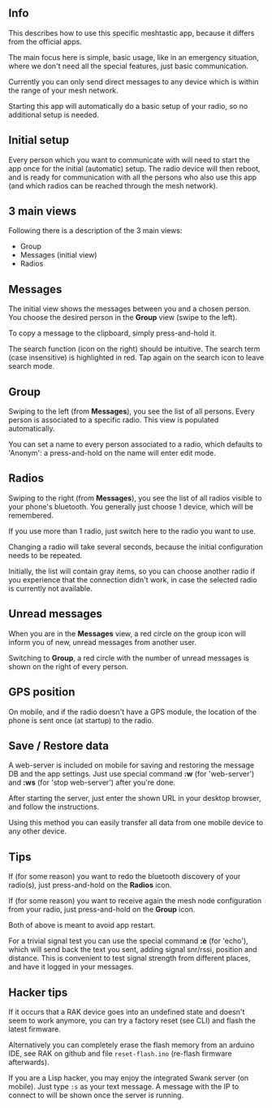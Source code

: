 Info
----

This describes how to use this specific meshtastic app, because it differs from
the official apps.

The main focus here is simple, basic usage, like in an emergency situation,
where we don't need all the special features, just basic communication.

Currently you can only send direct messages to any device which is within the
range of your mesh network.

Starting this app will automatically do a basic setup of your radio, so no
additional setup is needed.


Initial setup
-------------

Every person which you want to communicate with will need to start the app once
for the initial (automatic) setup. The radio device will then reboot, and is
ready for communication with all the persons who also use this app (and which
radios can be reached through the mesh network).


3 main views
------------

Following there is a description of the 3 main views:

* Group
* Messages (initial view)
* Radios


Messages
--------

The initial view shows the messages between you and a chosen person. You choose
the desired person in the **Group** view (swipe to the left).

To copy a message to the clipboard, simply press-and-hold it.

The search function (icon on the right) should be intuitive. The search term
(case insensitive) is highlighted in red. Tap again on the search icon to leave
search mode.


Group
-----

Swiping to the left (from **Messages**), you see the list of all persons. Every
person is associated to a specific radio. This view is populated automatically.

You can set a name to every person associated to a radio, which defaults to
'Anonym': a press-and-hold on the name will enter edit mode.


Radios
------

Swiping to the right (from **Messages**), you see the list of all radios
visible to your phone's bluetooth. You generally just choose 1 device, which
will be remembered.

If you use more than 1 radio, just switch here to the radio you want to use.

Changing a radio will take several seconds, because the initial configuration
needs to be repeated.

Initially, the list will contain gray items, so you can choose another radio
if you experience that the connection didn't work, in case the selected radio
is currently not available.


Unread messages
---------------

When you are in the **Messages** view, a red circle on the group icon will
inform you of new, unread messages from another user.

Switching to **Group**, a red circle with the number of unread messages is
shown on the right of every person.


GPS position
------------

On mobile, and if the radio doesn't have a GPS module, the location of the
phone is sent once (at startup) to the radio.


Save / Restore data
-------------------

A web-server is included on mobile for saving and restoring the message DB and
the app settings. Just use special command **:w** (for 'web-server') and
**:ws** (for 'stop web-server') after you're done.

After starting the server, just enter the shown URL in your desktop browser,
and follow the instructions.

Using this method you can easily transfer all data from one mobile device to
any other device.


Tips
----

If (for some reason) you want to redo the bluetooth discovery of your radio(s),
just press-and-hold on the **Radios** icon.

If (for some reason) you want to receive again the mesh node configuration from
your radio, just press-and-hold on the **Group** icon.

Both of above is meant to avoid app restart.

For a trivial signal test you can use the special command **:e** (for 'echo'),
which will send back the text you sent, adding signal snr/rssi, position and
distance. This is convenient to test signal strength from different places, and
have it logged in your messages.


Hacker tips
-----------

If it occurs that a RAK device goes into an undefined state and doesn't seem
to work anymore, you can try a factory reset (see CLI) and flash the latest
firmware.

Alternatively you can completely erase the flash memory from an arduino IDE,
see RAK on github and file `reset-flash.ino` (re-flash firmware afterwards).

If you are a Lisp hacker, you may enjoy the integrated Swank server (on
mobile). Just type `:s` as your text message. A message with the IP to connect
to will be shown once the server is running.
